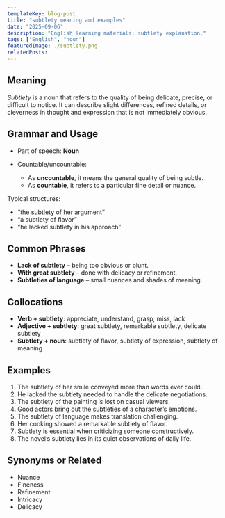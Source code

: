 ```yaml
---
templateKey: blog-post
title: "subtlety meaning and examples"
date: "2025-09-06"
description: "English learning materials; subtlety explanation."
tags: ["English", "noun"]
featuredImage: ./subtlety.png
relatedPosts:
---
```


## Meaning

_Subtlety_ is a noun that refers to the quality of being delicate, precise, or difficult to notice. It can describe slight differences, refined details, or cleverness in thought and expression that is not immediately obvious.

## Grammar and Usage

- Part of speech: **Noun**
- Countable/uncountable:

  - As **uncountable**, it means the general quality of being subtle.
  - As **countable**, it refers to a particular fine detail or nuance.

Typical structures:

- “the subtlety of her argument”
- “a subtlety of flavor”
- “he lacked subtlety in his approach”

## Common Phrases

- **Lack of subtlety** – being too obvious or blunt.
- **With great subtlety** – done with delicacy or refinement.
- **Subtleties of language** – small nuances and shades of meaning.

## Collocations

- **Verb + subtlety**: appreciate, understand, grasp, miss, lack
- **Adjective + subtlety**: great subtlety, remarkable subtlety, delicate subtlety
- **Subtlety + noun**: subtlety of flavor, subtlety of expression, subtlety of meaning

## Examples

1. The subtlety of her smile conveyed more than words ever could.
2. He lacked the subtlety needed to handle the delicate negotiations.
3. The subtlety of the painting is lost on casual viewers.
4. Good actors bring out the subtleties of a character’s emotions.
5. The subtlety of language makes translation challenging.
6. Her cooking showed a remarkable subtlety of flavor.
7. Subtlety is essential when criticizing someone constructively.
8. The novel’s subtlety lies in its quiet observations of daily life.

## Synonyms or Related

- Nuance
- Fineness
- Refinement
- Intricacy
- Delicacy
